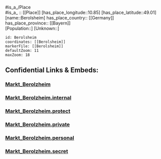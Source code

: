 ﻿---
location: [49.01, 10.85] 
mapzoom: [7,18] 
mapmarker: city 
type: City
tags:
- geo/City


SpocWebEntityId: 29143
isDeleted: false
confidential: public

---
#is_a_/Place  
#is_a_ :: [[Place]] 
[has_place_longitude::10.85] 
[has_place_latitude::49.01] 
[name::Berolsheim] 
has_place_country:: [[Germany]]  
has_place_province:: [[Bayern]]  
[Population::] 
[Unknown::] 


```leaflet
id: Berolsheim
coordinates: [[Berolsheim]] 
markerFile: [[Berolsheim]] 
defaultZoom: 11 
maxZoom: 18
```


## Confidential Links & Embeds: 

### [Markt_Berolzheim](/_public/Earth/Continent/Europe/Europe~Central/Germany/Germany~West/Bayern/counties~Bayern/Weißenburg-Gunzenhausen/cities~Weißenburg-Gunzenhausen/Altmühltal/boroughs~Altmühltal/Markt_Berolzheim.md) 

### [Markt_Berolzheim.internal](/_internal/Earth/Continent/Europe/Europe~Central/Germany/Germany~West/Bayern/counties~Bayern/Weißenburg-Gunzenhausen/cities~Weißenburg-Gunzenhausen/Altmühltal/boroughs~Altmühltal/Markt_Berolzheim.internal.md) 

### [Markt_Berolzheim.protect](/_protect/Earth/Continent/Europe/Europe~Central/Germany/Germany~West/Bayern/counties~Bayern/Weißenburg-Gunzenhausen/cities~Weißenburg-Gunzenhausen/Altmühltal/boroughs~Altmühltal/Markt_Berolzheim.protect.md) 

### [Markt_Berolzheim.private](/_private/Earth/Continent/Europe/Europe~Central/Germany/Germany~West/Bayern/counties~Bayern/Weißenburg-Gunzenhausen/cities~Weißenburg-Gunzenhausen/Altmühltal/boroughs~Altmühltal/Markt_Berolzheim.private.md) 

### [Markt_Berolzheim.personal](/_personal/Earth/Continent/Europe/Europe~Central/Germany/Germany~West/Bayern/counties~Bayern/Weißenburg-Gunzenhausen/cities~Weißenburg-Gunzenhausen/Altmühltal/boroughs~Altmühltal/Markt_Berolzheim.personal.md) 

### [Markt_Berolzheim.secret](/_secret/Earth/Continent/Europe/Europe~Central/Germany/Germany~West/Bayern/counties~Bayern/Weißenburg-Gunzenhausen/cities~Weißenburg-Gunzenhausen/Altmühltal/boroughs~Altmühltal/Markt_Berolzheim.secret.md) 
